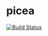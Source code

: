 picea
=====

[![Build Status](https://travis-ci.org/wangdong/picea.png?branch=master)](https://travis-ci.org/wangdong/picea)

